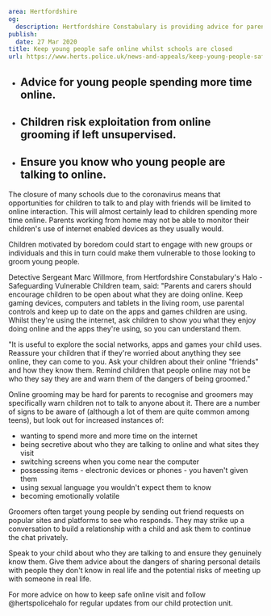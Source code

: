 ```yaml
area: Hertfordshire
og:
  description: Hertfordshire Constabulary is providing advice for parents and carers of young people who are spending more time online during periods of self-isolation.
publish:
  date: 27 Mar 2020
title: Keep young people safe online whilst schools are closed
url: https://www.herts.police.uk/news-and-appeals/keep-young-people-safe-online-whilst-schools-are-closed-1587all
```

* ## Advice for young people spending more time online.

 * ## Children risk exploitation from online grooming if left unsupervised.

 * ## Ensure you know who young people are talking to online.

The closure of many schools due to the coronavirus means that opportunities for children to talk to and play with friends will be limited to online interaction. This will almost certainly lead to children spending more time online. Parents working from home may not be able to monitor their children's use of internet enabled devices as they usually would.

Children motivated by boredom could start to engage with new groups or individuals and this in turn could make them vulnerable to those looking to groom young people.

Detective Sergeant Marc Willmore, from Hertfordshire Constabulary's Halo - Safeguarding Vulnerable Children team, said: "Parents and carers should encourage children to be open about what they are doing online. Keep gaming devices, computers and tablets in the living room, use parental controls and keep up to date on the apps and games children are using. Whilst they're using the internet, ask children to show you what they enjoy doing online and the apps they're using, so you can understand them.

"It is useful to explore the social networks, apps and games your child uses. Reassure your children that if they're worried about anything they see online, they can come to you. Ask your children about their online "friends" and how they know them. Remind children that people online may not be who they say they are and warn them of the dangers of being groomed."

Online grooming may be hard for parents to recognise and groomers may specifically warn children not to talk to anyone about it. There are a number of signs to be aware of (although a lot of them are quite common among teens), but look out for increased instances of:

* wanting to spend more and more time on the internet
* being secretive about who they are talking to online and what sites they visit
* switching screens when you come near the computer
* possessing items - electronic devices or phones - you haven't given them
* using sexual language you wouldn't expect them to know
* becoming emotionally volatile

Groomers often target young people by sending out friend requests on popular sites and platforms to see who responds. They may strike up a conversation to build a relationship with a child and ask them to continue the chat privately.

Speak to your child about who they are talking to and ensure they genuinely know them. Give them advice about the dangers of sharing personal details with people they don't know in real life and the potential risks of meeting up with someone in real life.

For more advice on how to keep safe online visit and follow @hertspolicehalo for regular updates from our child protection unit.
